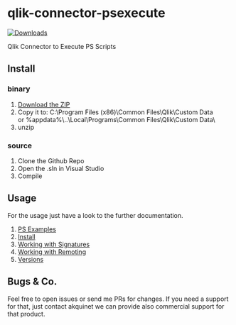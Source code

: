 
# qlik-connector-psexecute
[![Downloads](https://m.sense2go.net/downloads.svg?q2g-ext-selector)](https://m.sense2go.net/extension-package)

Qlik Connector to Execute PS Scripts

## Install

### binary

1. [Download the ZIP](https://m.sense2go.net/extension-package)
2. Copy it to:
C:\Program Files (x86)\Common Files\Qlik\Custom Data\
or
%appdata%\\..\Local\Programs\Common Files\Qlik\Custom Data\
3. unzip

### source

1. Clone the Github Repo
2. Open the .sln in Visual Studio
3. Compile

## Usage
For the usage just have a look to the further documentation.

1. [PS Examples](docs/PS_Examples.md)
2. [Install](docs/install.md)
3. [Working with Signatures](docs/Signature.md)
4. [Working with Remoting](docs/SetupPowerShellRemoting.md)
5. [Versions](docs/Version.md)

## Bugs & Co.

Feel free to open issues or send me PRs for changes.
If you need a support for that, just contact akquinet we can
provide also commercial support for that product.
